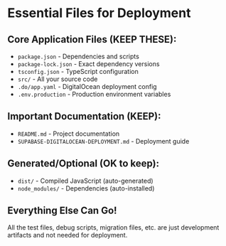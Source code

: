 # Essential Files for Deployment

## Core Application Files (KEEP THESE):
- `package.json` - Dependencies and scripts
- `package-lock.json` - Exact dependency versions  
- `tsconfig.json` - TypeScript configuration
- `src/` - All your source code
- `.do/app.yaml` - DigitalOcean deployment config
- `.env.production` - Production environment variables

## Important Documentation (KEEP):
- `README.md` - Project documentation
- `SUPABASE-DIGITALOCEAN-DEPLOYMENT.md` - Deployment guide

## Generated/Optional (OK to keep):
- `dist/` - Compiled JavaScript (auto-generated)
- `node_modules/` - Dependencies (auto-installed)

## Everything Else Can Go!
All the test files, debug scripts, migration files, etc. are just development artifacts and not needed for deployment.
